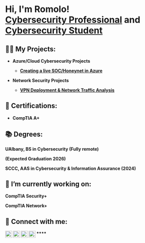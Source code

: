 <h1>Hi, I'm Romolo! <br/><a href="https://github.com/RomoloSingh">Cybersecurity Professional</a> and <a href="https://www.linkedin.com/in/RomoloSingh/">Cybersecurity Student</a></h1>

<h2>👨‍💻 My Projects:</h2>

- <b>Azure/Cloud Cybersecurity Projects<b>
  - [Creating a live SOC/Honeynet in Azure](https://github.com/RomoloSingh/Azure-SOC)

- <b>Network Security Projects<b>
  - [VPN Deployment & Network Traffic Analysis](https://github.com/RomoloSingh/VPNLab)


<h2>📄 Certifications:</h2>

- CompTIA A+

<h2>📚 Degrees:</h2>
UAlbany, BS in Cybersecurity (Fully remote)

(Expected Graduation 2026)


SCCC, AAS in Cybersecurity & Information Assurance (2024)

<h2>🔭 I’m currently working on:</h2>
CompTIA Security+

CompTIA Network+

<h2> 🤳 Connect with me:</h2>

[<img align="left" alt="JoshMadakor | YouTube" width="22px" src="https://cdn.jsdelivr.net/npm/simple-icons@v3/icons/youtube.svg" />][youtube]
[<img align="left" alt="JoshMadakor | Twitter" width="22px" src="https://cdn.jsdelivr.net/npm/simple-icons@v3/icons/twitter.svg" />][twitter]
[<img align="left" alt="JoshMadakor | LinkedIn" width="22px" src="https://cdn.jsdelivr.net/npm/simple-icons@v3/icons/linkedin.svg" />][linkedin]
[<img align="left" alt="JoshMadakor | Instagram" width="22px" src="https://cdn.jsdelivr.net/npm/simple-icons@v3/icons/instagram.svg" />][instagram]

[twitter]: https://twitter.com/RomoloSingh
[youtube]: https://www.youtube.com/channel/UCetIVWPVFMN6p9gE_puA5fw
[instagram]: https://www.instagram.com/RomoloSingh/
[linkedin]: https://linkedin.com/in/RomoloSingh

<!--
**joshmadakor1/joshmadakor1** is a ✨ _special_ ✨ repository because its `README.md` (this file) appears on your GitHub profile.

Here are some ideas to get you started:

- 🔭 I’m currently working on ...
- 🌱 I’m currently learning ...
- 👯 I’m looking to collaborate on ...
- 🤔 I’m looking for help with ...
- 💬 Ask me about ...
- 📫 How to reach me: ...
- 😄 Pronouns: ...
- ⚡ Fun fact: ...
-->****
